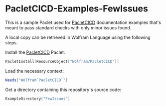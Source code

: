 # PacletCICD-Examples-FewIssues

This is a sample Paclet used for [PacletCICD](https://github.com/WolframResearch/PacletCICD) documentation examples that's meant to pass standard checks with only minor issues found.

A local copy can be retrieved in Wolfram Language using the following steps.

Install the [PacletCICD](https://github.com/WolframResearch/PacletCICD) Paclet:
```Mathematica
PacletInstall[ResourceObject["Wolfram/PacletCICD"]]
```

Load the necessary context:
```Mathematica
Needs["Wolfram`PacletCICD`"]
```

Get a directory containing this repository's source code:
```Mathematica
ExampleDirectory["FewIssues"]
```